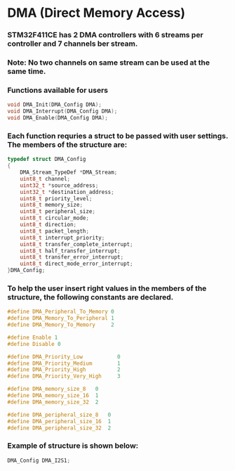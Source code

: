 # DMA (Direct Memory Access)

### STM32F411CE has 2 DMA controllers with 6 streams per controller and 7 channels ber stream.

### Note: No two channels on same stream can be used at the same time.

### Functions available for users

``` C
void DMA_Init(DMA_Config DMA);
void DMA_Interrupt(DMA_Config DMA);
void DMA_Enable(DMA_Config DMA);
```

### Each function requries a struct to be passed with user settings. The members of the structure are:
```C
typedef struct DMA_Config
{
	DMA_Stream_TypeDef *DMA_Stream;
	uint8_t channel;
	uint32_t *source_address;
	uint32_t *destination_address;
	uint8_t priority_level;
	uint8_t memory_size;
	uint8_t peripheral_size;
	uint8_t circular_mode;
	uint8_t direction;
	uint8_t packet_length;
	uint8_t interrupt_priority;
	uint8_t transfer_complete_interrupt;
	uint8_t half_transfer_interrupt;
	uint8_t transfer_error_interrupt;
	uint8_t direct_mode_error_interrupt;
}DMA_Config;
```

### To help the user insert right values in the members of the structure, the following constants are declared.
```C
#define DMA_Peripheral_To_Memory 0
#define DMA_Memory_To_Peripheral 1
#define DMA_Memory_To_Memory     2

#define Enable 1
#define Disable 0

#define DMA_Priority_Low           0
#define DMA_Priority_Medium        1
#define DMA_Priority_High          2
#define DMA_Priority_Very_High     3

#define DMA_memory_size_8	0
#define DMA_memory_size_16	1
#define DMA_memory_size_32	2

#define DMA_peripheral_size_8	0
#define DMA_peripheral_size_16	1
#define DMA_peripheral_size_32	2
```

### Example of structure is shown below:
```C
DMA_Config DMA_I2S1;


```
